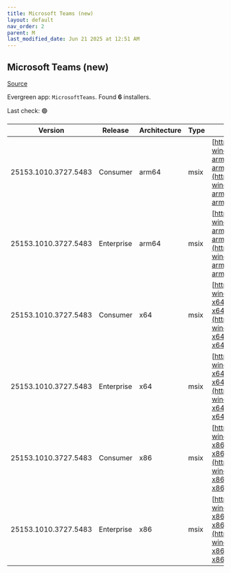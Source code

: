 ```yaml
---
title: Microsoft Teams (new)
layout: default
nav_order: 2
parent: M
last_modified_date: Jun 21 2025 at 12:51 AM
---
```


## Microsoft Teams (new)

[Source](https://www.microsoft.com/teams)

Evergreen app: `MicrosoftTeams`. Found **6** installers.

Last check: 🟢

| Version              | Release    | Architecture | Type | URI                                                                                                                                                                                                                                  |
| -------------------- | ---------- | ------------ | ---- | ------------------------------------------------------------------------------------------------------------------------------------------------------------------------------------------------------------------------------------ |
| 25153.1010.3727.5483 | Consumer   | arm64        | msix | [https://installer.teams.static.microsoft/production-windows-arm64/25153.1010.3727.5483/MicrosoftTeams-arm64.msix](https://installer.teams.static.microsoft/production-windows-arm64/25153.1010.3727.5483/MicrosoftTeams-arm64.msix) |
| 25153.1010.3727.5483 | Enterprise | arm64        | msix | [https://installer.teams.static.microsoft/production-windows-arm64/25153.1010.3727.5483/MSTeams-arm64.msix](https://installer.teams.static.microsoft/production-windows-arm64/25153.1010.3727.5483/MSTeams-arm64.msix)               |
| 25153.1010.3727.5483 | Consumer   | x64          | msix | [https://installer.teams.static.microsoft/production-windows-x64/25153.1010.3727.5483/MicrosoftTeams-x64.msix](https://installer.teams.static.microsoft/production-windows-x64/25153.1010.3727.5483/MicrosoftTeams-x64.msix)         |
| 25153.1010.3727.5483 | Enterprise | x64          | msix | [https://installer.teams.static.microsoft/production-windows-x64/25153.1010.3727.5483/MSTeams-x64.msix](https://installer.teams.static.microsoft/production-windows-x64/25153.1010.3727.5483/MSTeams-x64.msix)                       |
| 25153.1010.3727.5483 | Consumer   | x86          | msix | [https://installer.teams.static.microsoft/production-windows-x86/25153.1010.3727.5483/MicrosoftTeams-x86.msix](https://installer.teams.static.microsoft/production-windows-x86/25153.1010.3727.5483/MicrosoftTeams-x86.msix)         |
| 25153.1010.3727.5483 | Enterprise | x86          | msix | [https://installer.teams.static.microsoft/production-windows-x86/25153.1010.3727.5483/MSTeams-x86.msix](https://installer.teams.static.microsoft/production-windows-x86/25153.1010.3727.5483/MSTeams-x86.msix)                       |
